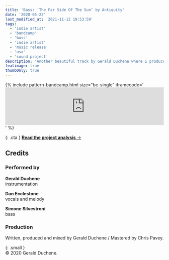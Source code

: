 ```yaml
---
title: 'Bass: ‘The Far Side Of The Sun’ by Antiquity'
date: '2020-05-22'
last_modified_at: '2021-11-12 19:53:59'
tags:
  - 'indie artist'
  - 'bandcamp'
  - 'bass'
  - 'indie artist'
  - 'music release'
  - 'usa'
  - 'sound project'
description: 'Another beautiful track by Gerald Duchene where I produced one of my most sumptuous fretless bass ever.'
featimage: true
thumbOnly: true
---
```

{% include pattern-bandcamp.html size="bc-single" iframecode='<iframe style="border: 0; width: 100%; height: 120px;" src="https://bandcamp.com/EmbeddedPlayer/track=2478609134/size=large/bgcol=ffffff/linkcol=333333/tracklist=false/artwork=small/transparent=true/"><a href="https://sessions.antiquity-music.com/track/the-far-side-of-the-sun">The Far Side Of The Sun by Antiquity</a></iframe>' %}

{: .cta }
[**Read the project analysis**&nbsp;&rarr;](/work/bass/producing-bass-remotely/)

## Credits

### Performed by

**Gerald Duchene**\
instrumentation

**Dan Ecclestone**\
vocals and melody

**Simone Silvestroni**\
bass

### Production

Written, produced and mixed by Gerald Duchene / Mastered by Chris Pavey.

{: .small }
<br>&copy; 2020 Gerald Duchene.